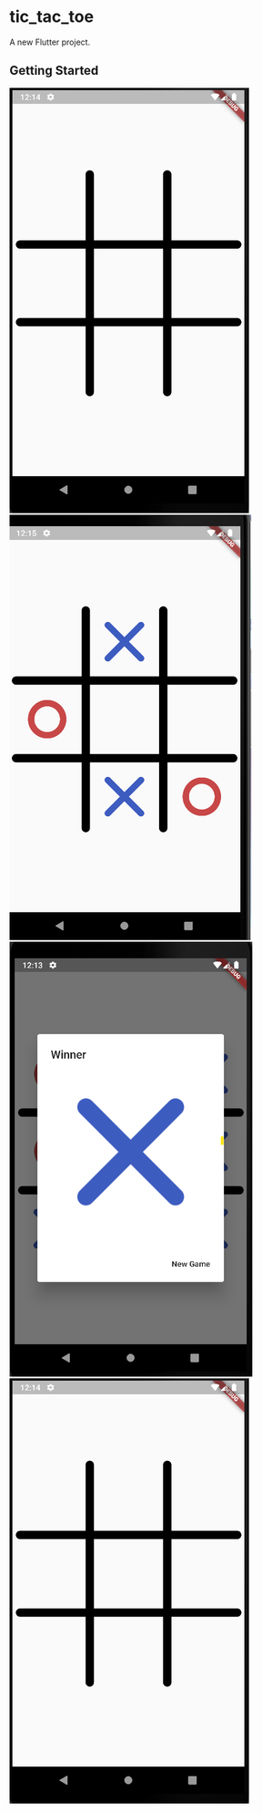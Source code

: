 # tic_tac_toe

A new Flutter project.

## Getting Started

![HomePage](images/board.png)
![HomePage](images/playing.png)
![HomePage](images/winner.png)
![HomePage](images/board.png)
